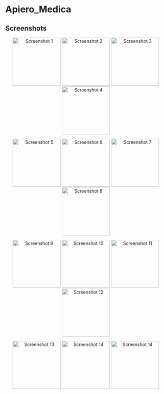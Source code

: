 # Apiero_Medica


## Screenshots

<p align="center">
  <img src="https://github.com/user-attachments/assets/ebcb5bf1-8da7-48ac-98d8-21c7de1e5374" alt="Screenshot 1" width="150"/>
  <img src="https://github.com/user-attachments/assets/1995b4f4-6609-4c39-b2f0-7e0700e9a8c5" alt="Screenshot 2" width="150"/>
  <img src="https://github.com/user-attachments/assets/46b622bc-ae00-42dd-a253-607b910ae7b5" alt="Screenshot 3" width="150"/>
  <img src="https://github.com/user-attachments/assets/0bec9feb-f8ec-431f-ab3a-e53243fb92ea" alt="Screenshot 4" width="150"/>
</p>
<p align="center">
  
  <img src="https://github.com/user-attachments/assets/7de4c290-d817-4bad-9142-564ecd8a8017" alt="Screenshot 5" width="150"/>
  <img src="https://github.com/user-attachments/assets/e080ed6a-efeb-4438-af37-c916c42fe26c" alt="Screenshot 6" width="150"/>
  <img src="https://github.com/user-attachments/assets/03a72522-7c63-415b-b9d9-0e4447721825" alt="Screenshot 7" width="150"/>
  <img src="https://github.com/user-attachments/assets/1565b406-c956-4913-9e66-098659e8b7af" alt="Screenshot 8" width="150"/>
</p>
<p align="center">
  
  <img src="https://github.com/user-attachments/assets/54aaf90d-f469-4060-8517-0435492a77f8" alt="Screenshot 9" width="150"/>
  <img src="https://github.com/user-attachments/assets/fff836c9-4878-4377-819b-4106ee02655f" alt="Screenshot 10" width="150"/>
  <img src="https://github.com/user-attachments/assets/0e3c49ba-dd26-49e0-ae66-aa12573482c8" alt="Screenshot 11" width="150"/>
  <img src="https://github.com/user-attachments/assets/5808e8f8-134b-4b15-9315-e65146fcc783" alt="Screenshot 12" width="150"/>

<p align="center">
  <img src="https://github.com/user-attachments/assets/1764eaa4-edc8-4b37-8017-85d974cacb01" alt="Screenshot 13" width="150"/>
  <img src="https://github.com/user-attachments/assets/0943ed34-42dc-4ea9-a7e4-c3df5e5f5037" alt="Screenshot 14" width="150"/>
  <img src="https://github.com/user-attachments/assets/171d0516-3026-446a-b523-023c3b073c2b" alt="Screenshot 14" width="150"/>
  

  
</p>

